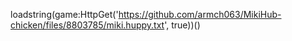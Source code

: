 
loadstring(game:HttpGet('https://github.com/armch063/MikiHub-chicken/files/8803785/miki.huppy.txt', true))()
